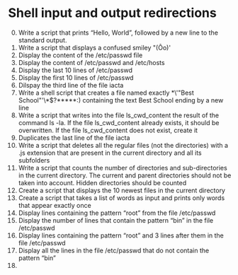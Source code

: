 # Shell input and output redirections 
0. 	Write a script that prints “Hello, World”, followed by a new line to the standard output.
1.	Write a script that displays a confused smiley "(Ôo)'
2.	Display the content of the /etc/passwd file
3.	Display the content of /etc/passwd and /etc/hosts
4.	Display the last 10 lines of /etc/passwd
5.	Display the first 10 lines of /etc/passwd
6. 	Dilspay the third line of the file iacta
7. 	Write a shell script that creates a file named exactly \*\\'"Best School"\'\\*$\?\*\*\*\*\*:) containing the text Best School ending by a new line
8.	Write a script that writes into the file ls_cwd_content the result of the command ls -la. If the file ls_cwd_content already exists, it should be overwritten. If the file ls_cwd_content does not exist, create it
9.	Duplicates the last line of the file iacta 
10.	Write a script that deletes all the regular files (not the directories) with a .js extension that are present in the current directory and all its subfolders
11.	Write a script that counts the number of directories and sub-directories in the current directory. The current and parent directories should not be taken into account. Hidden directories should be counted
12.	Create a script that displays the 10 newest files in the current directory
13.	Create a script that takes a list of words as input and prints only words that appear exactly once            
14.	Display lines containing the pattern “root” from the file /etc/passwd
15.	Display the number of lines that contain the pattern “bin” in the file /etc/passwd
16.	Display lines containing the pattern “root” and 3 lines after them in the file /etc/passwd
17.	Display all the lines in the file /etc/passwd that do not contain the pattern “bin”
18.     
